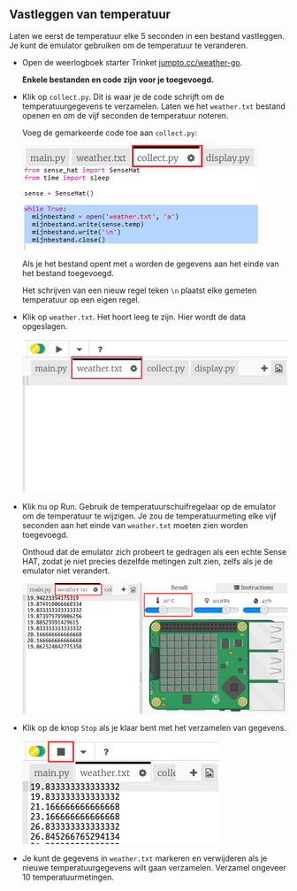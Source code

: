 ## Vastleggen van temperatuur

Laten we eerst de temperatuur elke 5 seconden in een bestand vastleggen. Je kunt de emulator gebruiken om de temperatuur te veranderen.

+ Open de weerlogboek starter Trinket <a href="http://jumpto.cc/weather-go" target="_blank">jumpto.cc/weather-go</a>.
    
    **Enkele bestanden en code zijn voor je toegevoegd.**

+ Klik op `collect.py`. Dit is waar je de code schrijft om de temperatuurgegevens te verzamelen. Laten we het `weather.txt` bestand openen en om de vijf seconden de temperatuur noteren.
    
    Voeg de gemarkeerde code toe aan ` collect.py `:
    
    ![schermafbeelding](images/weather-collect.png)
    
    Als je het bestand opent met `a` worden de gegevens aan het einde van het bestand toegevoegd.
    
    Het schrijven van een nieuw regel teken `\n` plaatst elke gemeten temperatuur op een eigen regel.

+ Klik op `weather.txt`. Het hoort leeg te zijn. Hier wordt de data opgeslagen.
    
    ![schermafbeelding](images/weather-file.png)

+ Klik nu op Run. Gebruik de temperatuurschuifregelaar op de emulator om de temperatuur te wijzigen. Je zou de temperatuurmeting elke vijf seconden aan het einde van `weather.txt` moeten zien worden toegevoegd.
    
    Onthoud dat de emulator zich probeert te gedragen als een echte Sense HAT, zodat je niet precies dezelfde metingen zult zien, zelfs als je de emulator niet verandert.
    
    ![schermafbeelding](images/weather-temperature.png)

+ Klik op de knop `Stop` als je klaar bent met het verzamelen van gegevens.
    
    ![schermafbeelding](images/weather-stop.png)

+ Je kunt de gegevens in `weather.txt` markeren en verwijderen als je nieuwe temperatuurgegevens wilt gaan verzamelen. Verzamel ongeveer 10 temperatuurmetingen.